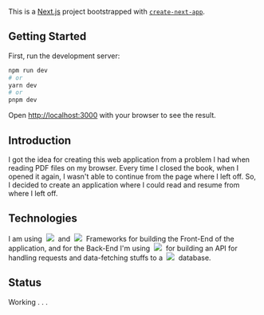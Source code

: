 This is a [Next.js](https://nextjs.org/) project bootstrapped with [`create-next-app`](https://github.com/vercel/next.js/tree/canary/packages/create-next-app).

## Getting Started

First, run the development server:

```bash
npm run dev
# or
yarn dev
# or
pnpm dev
```

Open [http://localhost:3000](http://localhost:3000) with your browser to see the result.

## Introduction
I got the idea for creating this web application from a problem I had when reading PDF files on my browser. Every time I closed the book, when I opened it again, I wasn't able to continue from the page where I left off. So, I decided to create an application where I could read and resume from where I left off.

## Technologies
I am using &nbsp;<img src="https://img.shields.io/badge/React.js-05112A?style=flat&logo=REACT" />&nbsp; and &nbsp;<img src="https://img.shields.io/badge/NextJS-05112A?style=flat&logo=nextdotjs"/>&nbsp; Frameworks for building the Front-End of the application, and for the Back-End I'm using &nbsp;<img src="https://img.shields.io/badge/Node.js-05112A?style=flat&logo=NODE.JS" />&nbsp; for building an API for handling requests and data-fetching stuffs to a &nbsp;<img src="https://img.shields.io/badge/PostgreSQL-05112A?style=flat&logo=POSTGRESQL"/>&nbsp; database.

## Status
Working . . .
